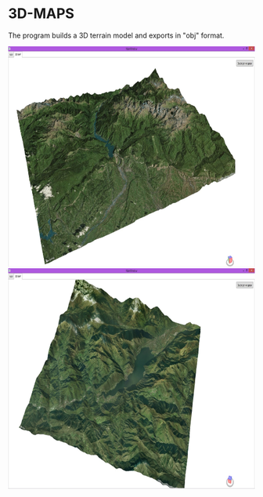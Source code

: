 # 3D-MAPS
The program builds a 3D terrain model and exports in "obj" format.

<img src="WPFmaps/3Dmodel1.jpg" width="800" height="450"/>
<img src="WPFmaps/3Dmodel2.jpg" width="800" height="450"/>
